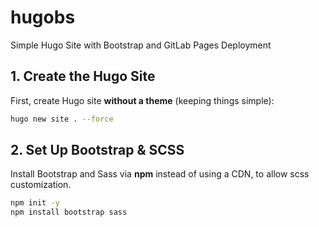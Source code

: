 # hugobs

Simple Hugo Site with Bootstrap and GitLab Pages Deployment

## 1. Create the Hugo Site

First, create Hugo site **without a theme** (keeping things simple):

```bash
hugo new site . --force
```
## 2. Set Up Bootstrap & SCSS

Install Bootstrap and Sass via **npm** instead of using a CDN, to allow scss customization.

```bash
npm init -y
npm install bootstrap sass
```
